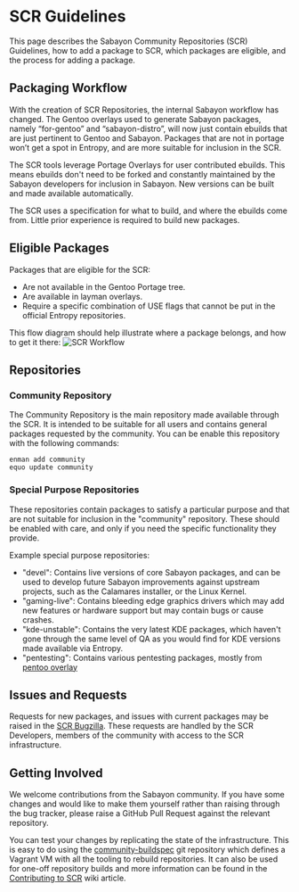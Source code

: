 # SCR Guidelines

This page describes the Sabayon Community Repositories (SCR) Guidelines, how to add a package to SCR, which packages are eligible, and the process for adding a package.

## Packaging Workflow

With the creation of SCR Repositories, the internal Sabayon workflow has changed. The Gentoo overlays used to generate Sabayon packages, namely “for-gentoo” and “sabayon-distro”, will now just contain ebuilds that are just pertinent to Gentoo and Sabayon. Packages that are not in portage won’t get a spot in Entropy, and are more suitable for inclusion in the SCR.

The SCR tools leverage Portage Overlays for user contributed ebuilds. This means ebuilds don't need to be forked and constantly maintained by the Sabayon developers for inclusion in Sabayon. New versions can be built and made available automatically.

The SCR uses a specification for what to build, and where the ebuilds come from. Little prior experience is required to build new packages.

## Eligible Packages

Packages that are eligible for the SCR:
* Are not available in the Gentoo Portage tree.
* Are available in layman overlays.
* Require a specific combination of USE flags that cannot be put in the official Entropy repositories.

This flow diagram should help illustrate where a package belongs, and how to get it there:
![SCR Workflow](scr-workflow.png)

## Repositories

### Community Repository

The Community Repository is the main repository made available through the SCR. It is intended to be suitable for all users and contains general packages requested by the community. You can be enable this repository with the following commands:

    enman add community
    equo update community

### Special Purpose Repositories

These repositories contain packages to satisfy a particular purpose and that are not suitable for inclusion in the "community" repository. These should be enabled with care, and only if you need the specific functionality they provide.

Example special purpose repositories:
* "devel": Contains live versions of core Sabayon packages, and can be used to develop future Sabayon improvements against upstream projects, such as the Calamares installer, or the Linux Kernel.
* "gaming-live": Contains bleeding edge graphics drivers which may add new features or hardware support but may contain bugs or cause crashes.
* "kde-unstable": Contains the very latest KDE packages, which haven't gone through the same level of QA as you would find for KDE versions made available via Entropy.
* "pentesting": Contains various pentesting packages, mostly from [pentoo overlay](https://github.com/pentoo/pentoo-overlay/)

## Issues and Requests

Requests for new packages, and issues with current packages may be raised in the [SCR Bugzilla](https://bugs.sabayon.org/describecomponents.cgi?product=Community%20Repositories). These requests are handled by the SCR Developers, members of the community with access to the SCR infrastructure.

## Getting Involved

We welcome contributions from the Sabayon community. If you have some changes and would like to make them yourself rather than raising through the bug tracker, please raise a GitHub Pull Request against the relevant repository.

You can test your changes by replicating the state of the infrastructure. This is easy to do using the [community-buildspec](https://github.com/Sabayon/community-buildspec) git repository which defines a Vagrant VM with all the tooling to rebuild repositories. It can also be used for one-off repository builds and more information can be found in the [Contributing to SCR](https://wiki.sabayon.org/index.php?title=HOWTO:_Contributing_to_SCR) wiki article.

